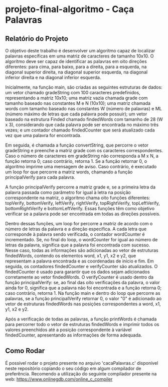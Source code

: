 # projeto-final-algoritmo -  Caça Palavras
## Relatório do Projeto

O objetivo deste trabalho é desenvolver um algoritmo capaz de localizar palavras específicas em uma matriz de caracteres de tamanho 10x10. O algoritmo deve ser capaz de identificar as palavras em oito direções diferentes: para cima, para baixo, para a direita, para a esquerda, na diagonal superior direita, na diagonal superior esquerda, na diagonal inferior direita e na diagonal inferior esquerda.

Inicialmente, na função main, são criadas as seguintes estruturas de dados: um vetor chamado gradeString com 100 caracteres predefinidos, representando a matriz 10x10; uma matriz vazia chamada grade com tamanho baseado nas constantes M e N (10x10); uma matriz chamada words com tamanho baseado nas constantes W (número de palavras) e ML (número máximo de letras que cada palavra pode possuir); um vetor baseado na estrutura Finded chamado findedWords com tamanho de 28 (W x 3), considerando que cada palavra pode ser encontrada no máximo três vezes; e um contador chamado findedCounter que será atualizado cada vez que uma palavra for encontrada.

Em seguida, é chamada a função convertString, que percorre o vetor gradeString e preenche a matriz grade com os caracteres correspondentes. Caso o número de caracteres em gradeString não corresponda a M x N, a função retorna 0; caso contrário, retorna 1. Se a função retornar 0, o algoritmo imprime uma mensagem de aviso. Caso contrário, é executado um loop for que percorre a matriz words, chamando a função principalVerify para cada palavra.

A função principalVerify percorre a matriz grade e, se a primeira letra da palavra passada como parâmetro for igual à letra na posição correspondente na matriz, o algoritmo chama oito funções diferentes: topVerify, bottomVerify, leftVerify, rightVerify, topRightVerify, topLeftVerify, bottomRightVerify e bottomLeftVerify. Essas funções têm como objetivo verificar se a palavra pode ser encontrada em todas as direções possíveis.

Dentro dessas funções, um loop for percorre a matriz de acordo com o número de letras da palavra e a direção específica. A cada letra que corresponde à palavra sendo verificada, o contador wordCounter é incrementado. Se, no final do loop, o wordCounter for igual ao número de letras da palavra, significa que a palavra foi encontrada com sucesso. Nesse caso, todas as informações são adicionadas ao vetor de estruturas findedWords, contendo os elementos word, x1, y1, x2 e y2, que representam a palavra encontrada e as coordenadas de início e fim. Em seguida, os contadores findedCounter e verifyCounter são atualizados. O findedCounter é usado para garantir que os dados sejam adicionados corretamente ao vetor findedWords. O verifyCounter é usado dentro da função principalVerify: se, ao final das oito verificações da palavra, o valor ainda for 0, significa que a palavra não foi encontrada e a função retorna 0; caso contrário, retorna 1. Na função main e dentro do loop que percorre as palavras, se a função principalVerify retornar 0, o valor "0" é adicionado ao vetor de estruturas findedWords nas posições correspondentes a word, x1, y1, x2 e y2.

Após a verificação de todas as palavras, a função printWords é chamada para percorrer todo o vetor de estruturas findedWords e imprimir todos os valores preenchidos até a posição correspondente à variável findedCounter, apresentando as informações de forma adequada.

## Como Rodar
É possível rodar o projeto presente no arquivo 'cacaPalavras.c' disponível neste repositório copiando o seu código em algum compilador de preferência. Recomendo a utilização do seguinte compilador presente na web: https://www.onlinegdb.com/online_c_compiler
